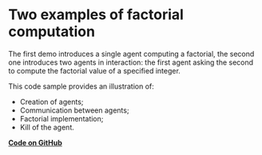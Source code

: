 # Two examples of factorial computation

The first demo introduces a single agent computing a factorial, the second one introduces two agents in interaction: the first agent asking the second to compute the factorial value of a specified integer.

This code sample provides an illustration of:

* Creation of agents;
* Communication between agents;
* Factorial implementation;
* Kill of the agent.



[**Code on GitHub**](https://github.com/sarl/sarl/tree/master/contribs/io.sarl.examples/io.sarl.examples.plugin/projects/io-sarl-demos-factorial)
